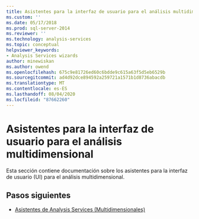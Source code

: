 ```yaml
---
title: Asistentes para la interfaz de usuario para el análisis multidimensional | Microsoft Docs
ms.custom: ''
ms.date: 05/17/2018
ms.prod: sql-server-2014
ms.reviewer: ''
ms.technology: analysis-services
ms.topic: conceptual
helpviewer_keywords:
- Analysis Services wizards
author: minewiskan
ms.author: owend
ms.openlocfilehash: 675c9e81726ed60c6bdde9c615a63f5d5eb6529b
ms.sourcegitcommit: ad4d92dce894592a259721a1571b1d8736abacdb
ms.translationtype: MT
ms.contentlocale: es-ES
ms.lasthandoff: 08/04/2020
ms.locfileid: "87662260"
---
```

# <a name="ui-wizards-for-multidimensional-analysis"></a>Asistentes para la interfaz de usuario para el análisis multidimensional

Esta sección contiene documentación sobre los asistentes para la interfaz de usuario (UI) para el análisis multidimensional.

## <a name="next-steps"></a>Pasos siguientes

- [Asistentes de Analysis Services (Multidimensionales)](../analysis-services-wizards-multidimensional-data.md)

